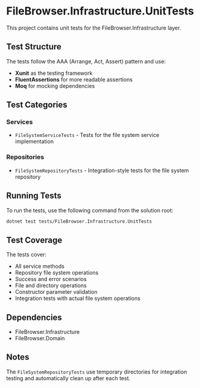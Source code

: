 # FileBrowser.Infrastructure.UnitTests

This project contains unit tests for the FileBrowser.Infrastructure layer.

## Test Structure

The tests follow the AAA (Arrange, Act, Assert) pattern and use:
- **Xunit** as the testing framework
- **FluentAssertions** for more readable assertions
- **Moq** for mocking dependencies

## Test Categories

### Services
- `FileSystemServiceTests` - Tests for the file system service implementation

### Repositories
- `FileSystemRepositoryTests` - Integration-style tests for the file system repository

## Running Tests

To run the tests, use the following command from the solution root:

```bash
dotnet test tests/FileBrowser.Infrastructure.UnitTests
```

## Test Coverage

The tests cover:
- All service methods
- Repository file system operations
- Success and error scenarios
- File and directory operations
- Constructor parameter validation
- Integration tests with actual file system operations

## Dependencies

- FileBrowser.Infrastructure
- FileBrowser.Domain

## Notes

The `FileSystemRepositoryTests` use temporary directories for integration testing and automatically clean up after each test.
